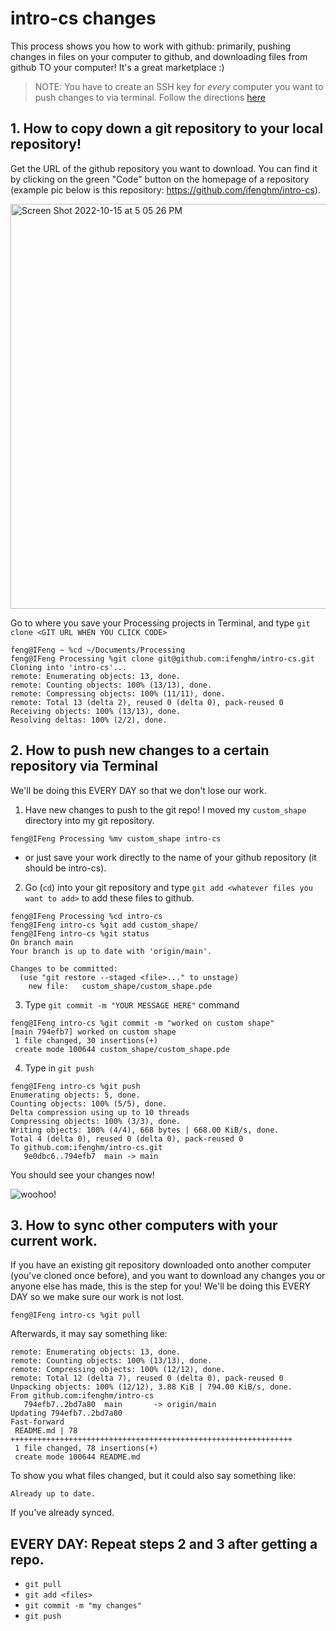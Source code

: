 # intro-cs changes

This process shows you how to work with github: primarily, pushing changes in files on your computer to github, and downloading files from github TO your computer! It's a great marketplace :) 

>NOTE: You have to create an SSH key for *every* computer you want to push changes to via terminal. Follow the directions [here](https://docs.github.com/en/authentication/connecting-to-github-with-ssh/generating-a-new-ssh-key-and-adding-it-to-the-ssh-agent)


## 1. How to copy down a git repository to your local repository! 

Get the URL of the github repository you want to download. You can find it by clicking on the green "Code" button on the homepage of a repository (example pic below is this repository: https://github.com/ifenghm/intro-cs). 

<img width="648" alt="Screen Shot 2022-10-15 at 5 05 26 PM" src="https://user-images.githubusercontent.com/113121183/196007558-42bc6d1f-5f50-45cd-a340-027e179e8d95.png">

Go to where you save your Processing projects in Terminal, and type `git clone <GIT URL WHEN YOU CLICK CODE>`  

```
feng@IFeng ~ %cd ~/Documents/Processing
feng@IFeng Processing %git clone git@github.com:ifenghm/intro-cs.git 
Cloning into 'intro-cs'...
remote: Enumerating objects: 13, done.
remote: Counting objects: 100% (13/13), done.
remote: Compressing objects: 100% (11/11), done.
remote: Total 13 (delta 2), reused 0 (delta 0), pack-reused 0
Receiving objects: 100% (13/13), done.
Resolving deltas: 100% (2/2), done.
``` 

## 2. How to push new changes to a certain repository via Terminal

We'll be doing this EVERY DAY so that we don't lose our work. 

1. Have new changes to push to the git repo! 
I moved my `custom_shape` directory into my git repository. 
```
feng@IFeng Processing %mv custom_shape intro-cs
``` 
- or just save your work directly to the name of your github repository (it should be intro-cs).

2. Go (`cd`) into your git repository and type `git add <whatever files you want to add>` to add these files to github. 
```
feng@IFeng Processing %cd intro-cs
feng@IFeng intro-cs %git add custom_shape/
feng@IFeng intro-cs %git status
On branch main
Your branch is up to date with 'origin/main'.

Changes to be committed:
  (use "git restore --staged <file>..." to unstage)
	new file:   custom_shape/custom_shape.pde

```

3. Type `git commit -m "YOUR MESSAGE HERE"` command 
```
feng@IFeng intro-cs %git commit -m "worked on custom shape" 
[main 794efb7] worked on custom shape
 1 file changed, 30 insertions(+)
 create mode 100644 custom_shape/custom_shape.pde
```

4. Type in `git push` 
```
feng@IFeng intro-cs %git push 
Enumerating objects: 5, done.
Counting objects: 100% (5/5), done.
Delta compression using up to 10 threads
Compressing objects: 100% (3/3), done.
Writing objects: 100% (4/4), 668 bytes | 668.00 KiB/s, done.
Total 4 (delta 0), reused 0 (delta 0), pack-reused 0
To github.com:ifenghm/intro-cs.git
   9e0dbc6..794efb7  main -> main
```

You should see your changes now! 

![woohoo!](http://www.reactiongifs.com/r/cheering_minions.gif)

## 3. How to sync other computers with your current work.

If you have an existing git repository downloaded onto another computer (you've cloned once before), and you want to download any changes you or anyone else has made, this is the step for you! We'll be doing this EVERY DAY so we make sure our work is not lost. 
```
feng@IFeng intro-cs %git pull 
```
Afterwards, it may say something like: 
```
remote: Enumerating objects: 13, done.
remote: Counting objects: 100% (13/13), done.
remote: Compressing objects: 100% (12/12), done.
remote: Total 12 (delta 7), reused 0 (delta 0), pack-reused 0
Unpacking objects: 100% (12/12), 3.88 KiB | 794.00 KiB/s, done.
From github.com:ifenghm/intro-cs
   794efb7..2bd7a80  main       -> origin/main
Updating 794efb7..2bd7a80
Fast-forward
 README.md | 78 +++++++++++++++++++++++++++++++++++++++++++++++++++++++++++++++
 1 file changed, 78 insertions(+)
 create mode 100644 README.md
```
To show you what files changed, but it could also say something like: 
```
Already up to date.
```
If you've already synced. 

## EVERY DAY: Repeat steps 2 and 3 after getting a repo.
- `git pull` 
- `git add <files>` 
- `git commit -m "my changes"` 
- `git push` 

